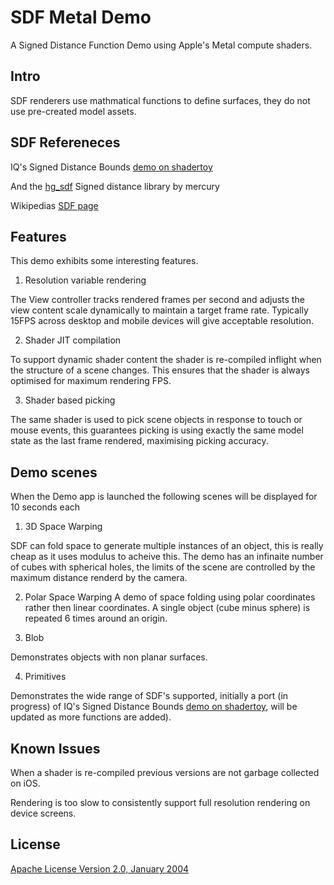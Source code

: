 # SDF Metal Demo
A Signed Distance Function Demo using Apple's Metal compute shaders.

## Intro

SDF renderers use mathmatical functions to define surfaces, they do not use pre-created model assets.

## SDF Refereneces

IQ's Signed Distance Bounds [demo on shadertoy](https://www.shadertoy.com/view/Xds3zN)

And the [hg_sdf](http://mercury.sexy/hg_sdf/) Signed distance library by mercury

Wikipedias [SDF page](https://en.wikipedia.org/wiki/Signed_distance_function)

## Features

This demo exhibits some interesting features.

1. Resolution variable rendering

The View controller tracks rendered frames per second and adjusts the view content scale dynamically to maintain a target frame rate. Typically 15FPS across desktop and mobile devices will give acceptable resolution.

2. Shader JIT compilation

To support dynamic shader content the shader is re-compiled inflight when the structure of a scene changes. This ensures that the shader is always optimised for maximum rendering FPS.

3. Shader based picking

The same shader is used to pick scene objects in response to touch or mouse events, this guarantees picking is using exactly the same model state as the last frame rendered, maximising picking accuracy.

## Demo scenes

When the Demo app is launched the following scenes will be displayed for 10 seconds each

 1. 3D Space Warping
 
SDF can fold space to generate multiple instances of an object, this is really cheap as it uses modulus to acheive this. The demo has an infinaite number of cubes with spherical holes, the limits of the scene are controlled by the maximum distance renderd by the camera.

 2. Polar Space Warping
 A demo of space folding using polar coordinates rather then linear coordinates. A single object (cube minus sphere) is repeated 6 times around an origin.

 3. Blob
 
Demonstrates objects with non planar surfaces.

 4. Primitives
 
Demonstrates the wide range of SDF's supported, initially a port (in progress) of IQ's Signed Distance Bounds [demo on shadertoy](https://www.shadertoy.com/view/Xds3zN), will be updated as more functions are added).

## Known Issues

When a shader is re-compiled previous versions are not garbage collected on iOS.

Rendering is too slow to consistently support full resolution rendering on device screens.

## License

[Apache License Version 2.0, January 2004](http://www.apache.org/licenses/)

